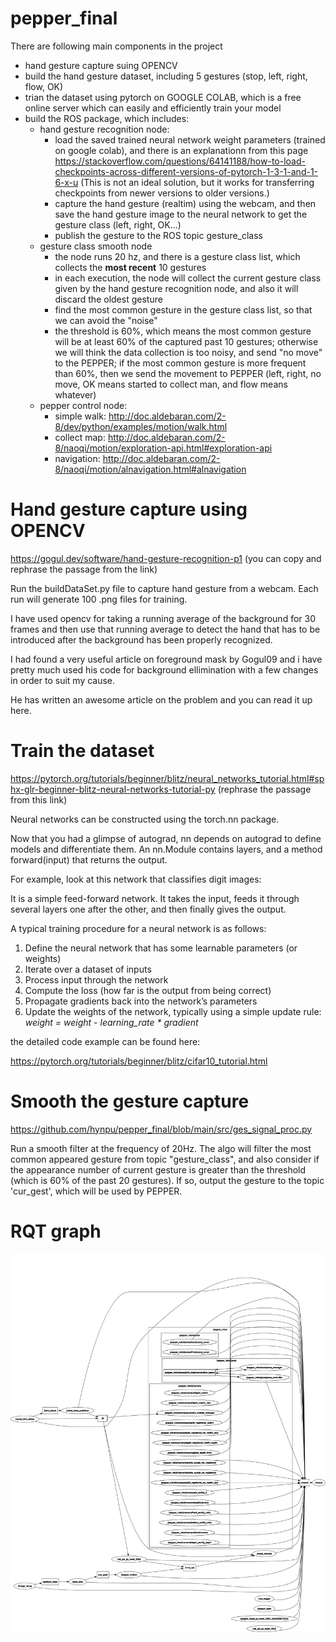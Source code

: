 # pepper_final

There are following main components in the project

+ hand gesture capture suing OPENCV
+ build the hand gesture dataset, including 5 gestures (stop, left, right, flow, OK)
+ trian the dataset using pytorch on GOOGLE COLAB, which is a free online server which can easily and efficiently train your model
+ build the ROS package, which includes: 
  + hand gesture recognition node:
    + load the saved trained neural network weight parameters (trained on google colab), and there is an explanationn from this page https://stackoverflow.com/questions/64141188/how-to-load-checkpoints-across-different-versions-of-pytorch-1-3-1-and-1-6-x-u (This is not an ideal solution, but it works for transferring checkpoints from newer versions to older versions.) 
    + capture the hand gesture (realtim) using the webcam, and then save the hand gesture image to the neural network to get the gesture class (left, right, OK...)
    + publish the gesture to the ROS topic gesture_class
  + gesture class smooth node
    + the node runs 20 hz, and there is a gesture class list, which collects the **most recent** 10 gestures
    + in each execution, the node will collect the current gesture class given by the hand gesture recognition node, and also it will discard the oldest gesture
    + find the most common gesture in the gesture class list, so that we can avoid the "noise"
    + the threshold is 60%, which means the most common gesture will be at least 60% of the captured past 10 gestures; otherwise we will think the data collection is too noisy, and send "no move" to the PEPPER; if the most common gesture is more frequent than 60%, then we send the movement to PEPPER (left, right, no move, OK means started to collect man, and flow means whatever)
  + pepper control node:
    + simple walk: http://doc.aldebaran.com/2-8/dev/python/examples/motion/walk.html
    + collect map: http://doc.aldebaran.com/2-8/naoqi/motion/exploration-api.html#exploration-api
    + navigation: http://doc.aldebaran.com/2-8/naoqi/motion/alnavigation.html#alnavigation

# Hand gesture capture using OPENCV

https://gogul.dev/software/hand-gesture-recognition-p1 (you can copy and rephrase the passage from the link)

Run the buildDataSet.py file to capture hand gesture from a webcam. Each run will generate 100 .png files for training.

I have used opencv for taking a running average of the background for 30 frames and then use that running average to detect the hand that has to be introduced after the background has been properly recognized.

I had found a very useful article on foreground mask by Gogul09 and i have pretty much used his code for background ellimination with a few changes in order to suit my cause.

He has written an awesome article on the problem and you can read it up here.

# Train the dataset

https://pytorch.org/tutorials/beginner/blitz/neural_networks_tutorial.html#sphx-glr-beginner-blitz-neural-networks-tutorial-py (rephrase the passage from this link)

Neural networks can be constructed using the torch.nn package.

Now that you had a glimpse of autograd, nn depends on autograd to define models and differentiate them. An nn.Module contains layers, and a method forward(input) that returns the output.

For example, look at this network that classifies digit images:

It is a simple feed-forward network. It takes the input, feeds it through several layers one after the other, and then finally gives the output.

A typical training procedure for a neural network is as follows:

1. Define the neural network that has some learnable parameters (or weights)
2. Iterate over a dataset of inputs
3. Process input through the network
4. Compute the loss (how far is the output from being correct)
5. Propagate gradients back into the network’s parameters
6. Update the weights of the network, typically using a simple update rule: *weight = weight - learning_rate * gradient*

the detailed code example can be found here:

https://pytorch.org/tutorials/beginner/blitz/cifar10_tutorial.html

# Smooth the gesture capture

https://github.com/hynpu/pepper_final/blob/main/src/ges_signal_proc.py

Run a smooth filter at the frequency of 20Hz. The algo will filter the most common appeared gesture from topic "gesture_class", and also consider if the appearance number of current gesture is greater than the threshold (which is 60% of the past 20 gestures). If so, output the gesture to the topic 'cur_gest', which will be used by PEPPER.

# RQT graph
![](https://github.com/hynpu/pepper_final/blob/main/rosgraph.png)
